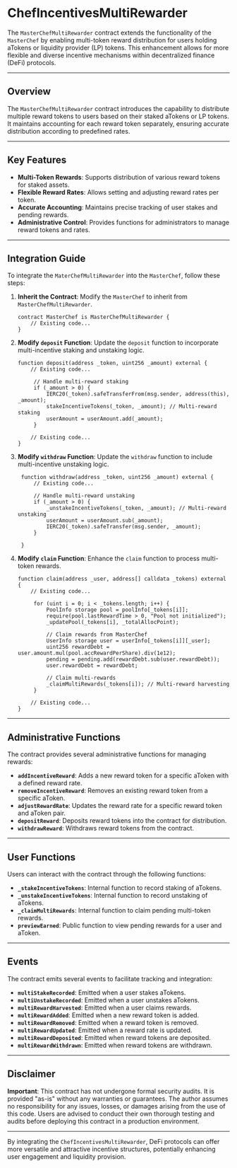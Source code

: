 # ChefIncentivesMultiRewarder

The `MasterChefMultiRewarder` contract extends the functionality of the `MasterChef` by enabling multi-token reward distribution for users holding aTokens or liquidity provider (LP) tokens. This enhancement allows for more flexible and diverse incentive mechanisms within decentralized finance (DeFi) protocols.

---

## Overview

The `MasterChefMultiRewarder` contract introduces the capability to distribute multiple reward tokens to users based on their staked aTokens or LP tokens. It maintains accounting for each reward token separately, ensuring accurate distribution according to predefined rates.

---

## Key Features

- **Multi-Token Rewards**: Supports distribution of various reward tokens for staked assets.
- **Flexible Reward Rates**: Allows setting and adjusting reward rates per token.
- **Accurate Accounting**: Maintains precise tracking of user stakes and pending rewards.
- **Administrative Control**: Provides functions for administrators to manage reward tokens and rates.

---

## Integration Guide

To integrate the `MaterChefMultiRewarder` into the `MasterChef`, follow these steps:

1. **Inherit the Contract**: Modify the `MasterChef` to inherit from `MasterChefMultiRewarder`.

   ```solidity
   contract MasterChef is MasterChefMultiRewarder {
       // Existing code...
   }
   ```

2. **Modify `deposit` Function**: Update the `deposit` function to incorporate multi-incentive staking and unstaking logic.

   ```solidity
   function deposit(address _token, uint256 _amount) external {
       // Existing code...

        // Handle multi-reward staking
        if (_amount > 0) {
            IERC20(_token).safeTransferFrom(msg.sender, address(this), _amount);
            stakeIncentiveTokens(_token, _amount); // Multi-reward staking
            userAmount = userAmount.add(_amount);
        }

       // Existing code...
   }
   ```

3. **Modify `withdraw` Function**: Update the `withdraw` function to include multi-incentive unstaking logic.

   ```solidity
    function withdraw(address _token, uint256 _amount) external {
        // Existing code...

        // Handle multi-reward unstaking
        if (_amount > 0) {
            _unstakeIncentiveTokens(_token, _amount); // Multi-reward unstaking
            userAmount = userAmount.sub(_amount);
            IERC20(_token).safeTransfer(msg.sender, _amount);
        }
    
    }
    ```

4. **Modify `claim` Function**: Enhance the `claim` function to process multi-token rewards.

   ```solidity
   function claim(address _user, address[] calldata _tokens) external {
       // Existing code...

        for (uint i = 0; i < _tokens.length; i++) {
            PoolInfo storage pool = poolInfo[_tokens[i]];
            require(pool.lastRewardTime > 0, "Pool not initialized");
            _updatePool(_tokens[i], _totalAllocPoint);

            // Claim rewards from MasterChef
            UserInfo storage user = userInfo[_tokens[i]][_user];
            uint256 rewardDebt = user.amount.mul(pool.accRewardPerShare).div(1e12);
            pending = pending.add(rewardDebt.sub(user.rewardDebt));
            user.rewardDebt = rewardDebt;

            // Claim multi-rewards
            _claimMultiRewards(_tokens[i]); // Multi-reward harvesting
        }

       // Existing code...
   }
   ```

---

## Administrative Functions

The contract provides several administrative functions for managing rewards:

- **`addIncentiveReward`**: Adds a new reward token for a specific aToken with a defined reward rate.
- **`removeIncentiveReward`**: Removes an existing reward token from a specific aToken.
- **`adjustRewardRate`**: Updates the reward rate for a specific reward token and aToken pair.
- **`depositReward`**: Deposits reward tokens into the contract for distribution.
- **`withdrawReward`**: Withdraws reward tokens from the contract.

---

## User Functions

Users can interact with the contract through the following functions:

- **`_stakeIncentiveTokens`**: Internal function to record staking of aTokens.
- **`_unstakeIncentiveTokens`**: Internal function to record unstaking of aTokens.
- **`_claimMultiRewards`**: Internal function to claim pending multi-token rewards.
- **`previewEarned`**: Public function to view pending rewards for a user and aToken.

---

## Events

The contract emits several events to facilitate tracking and integration:

- **`multiStakeRecorded`**: Emitted when a user stakes aTokens.
- **`multiUnstakeRecorded`**: Emitted when a user unstakes aTokens.
- **`multiRewardHarvested`**: Emitted when a user claims rewards.
- **`multiRewardAdded`**: Emitted when a new reward token is added.
- **`multiRewardRemoved`**: Emitted when a reward token is removed.
- **`multiRewardUpdated`**: Emitted when a reward rate is updated.
- **`multiRewardDeposited`**: Emitted when reward tokens are deposited.
- **`multiRewardWithdrawn`**: Emitted when reward tokens are withdrawn.

---

## Disclaimer

**Important**: This contract has not undergone formal security audits. It is provided "as-is" without any warranties or guarantees. The author assumes no responsibility for any issues, losses, or damages arising from the use of this code. Users are advised to conduct their own thorough testing and audits before deploying this contract in a production environment.

---

By integrating the `ChefIncentivesMultiRewarder`, DeFi protocols can offer more versatile and attractive incentive structures, potentially enhancing user engagement and liquidity provision. 